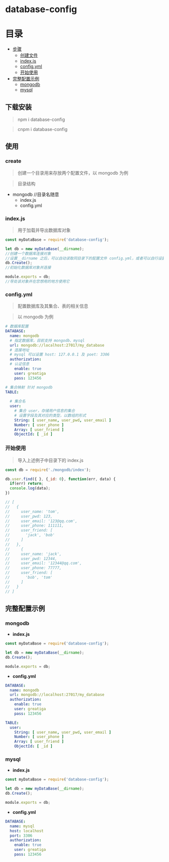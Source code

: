 # database-config

# 目录

* [步骤](#使用)
  * [创建文件](#create)
  * [index.js](#index.js)
  * [config.yml](#config.yml)
  * [开始使用](#开始使用)
* [完整配置示例](#完整配置示例)
  * [mongodb](#mongodb)
  * [mysql](#mysql)

## 下载安装

> npm i database-config

> cnpm i database-config

## 使用

### create

> 创建一个目录用来存放两个配置文件，以 mongodb 为例

> 目录结构

* mongodb //目录名随意
  * index.js
  * config.yml

### index.js

> 用于加载并导出数据库对象

```javascript
const myDataBase = require('database-config');

let db = new myDataBase(__dirname);
//创建一个数据库连接对象
//设置__dirname 之后，可以自动读取同目录下的配置文件 config.yml，或者可以自行设置目录位置
db.Create();
//初始化数据库对象并连接

module.exports = db;
//导处该对象并在您想用的地方使用它
```

### config.yml

> 配置数据库及其集合、表的相关信息

> 以 mongodb 为例

```yml
# 数据库配置
DATABASE:
  name: mongodb
  # 指定数据库，目前支持 mongodb、mysql
  url: mongodb://localhost:27017/my_database
  # 连接地址 
  # mysql 可以设置 host: 127.0.0.1 及 poet: 3306
  authorization:
  # 认证信息
    enable: true
    user: greatiga
    pass: 123456

# 集合映射 针对 mongodb
TABLE:
  
  # 集合名
  user:
    # 集合 user，存储用户信息的集合
    # 设置字段及其对应的类型，以数组的形式
    String: [ user_name, user_pwd, user_email ]
    Number: [ user_phone ]
    Array: [ user_friend ]
    ObjectId: [ _id ]
```

### 开始使用

> 导入上述例子中目录下的 index.js

```javascript
const db = require('./mongodb/index');

db.user.find({ }, {_id: 0}, function(err, data) {
  if(err) return;
  console.log(data);
})

// [
//   {
//     user_name: 'tom',
//     user_pwd: 123,
//     user_email: '123@qq.com',
//     user_phone: 111111,
//     user_friend: [
//       'jack', 'bob'
//     ]
//   },
//     {
//     user_name: 'jack',
//     user_pwd: 12344,
//     user_email: '12344@qq.com',
//     user_phone: 77777,
//     user_friend: [
//       'bob', 'tom'
//     ]
//   }
// ]
```

## 完整配置示例

### mongodb

* **index.js**

```javascript
const myDataBase = require('database-config');

let db = new myDataBase(__dirname);
db.Create();

module.exports = db;
```

* **config.yml**

```yml
DATABASE:
  name: mongodb
  url: mongodb://localhost:27017/my_database
  authorization:
    enable: true
    user: greatiga
    pass: 123456

TABLE:
  user:
    String: [ user_name, user_pwd, user_email ]
    Number: [ user_phone ]
    Array: [ user_friend ]
    ObjectId: [ _id ]
```

### mysql

* **index.js**

```javascript
const myDataBase = require('database-config');

let db = new myDataBase(__dirname);
db.Create();

module.exports = db;
```

* **config.yml**

```yml
DATABASE:
  name: mysql
  host: localhost
  port: 3306
  authorization:
    enable: true
    user: greatiga
    pass: 123456
```